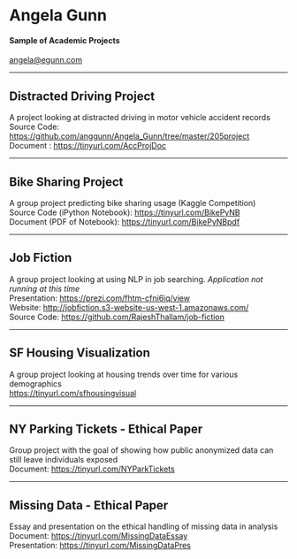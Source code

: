 # Angela Gunn
#### Sample of Academic Projects
angela@egunn.com

--------------------------
Distracted Driving Project
--------------------------
A project looking at distracted driving in motor vehicle accident records  
Source Code: https://github.com/anggunn/Angela_Gunn/tree/master/205project    
Document : https://tinyurl.com/AccProjDoc

-------------------
Bike Sharing Project
--------------------
A group project predicting bike sharing usage (Kaggle Competition)  
Source Code (iPython Notebook): https://tinyurl.com/BikePyNB  
Document (PDF of Notebook): https://tinyurl.com/BikePyNBpdf    

-----------
Job Fiction
-----------
A group project looking at using NLP in job searching. _Application not running at this time_  
Presentation: https://prezi.com/fhtm-cfni6iq/view  
Website: http://jobfiction.s3-website-us-west-1.amazonaws.com/  
Source Code: https://github.com/RajeshThallam/job-fiction  

------------------------
SF Housing Visualization
------------------------
A group project looking at housing trends over time for various demographics  
https://tinyurl.com/sfhousingvisual

----------------------------------
NY Parking Tickets - Ethical Paper
----------------------------------
Group project with the goal of showing how public anonymized data can still leave individuals exposed  
Document: https://tinyurl.com/NYParkTickets

----------------------------------
Missing Data - Ethical Paper
----------------------------------
Essay and presentation on the ethical handling of missing data in analysis  
Document: https://tinyurl.com/MissingDataEssay  
Presentation: https://tinyurl.com/MissingDataPres  
